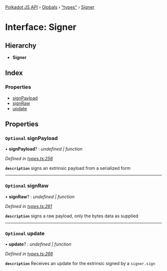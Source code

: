 [Polkadot JS API](../README.md) › [Globals](../globals.md) › ["types"](../modules/_types_.md) › [Signer](_types_.signer.md)

# Interface: Signer

## Hierarchy

* **Signer**

## Index

### Properties

* [signPayload](_types_.signer.md#optional-signpayload)
* [signRaw](_types_.signer.md#optional-signraw)
* [update](_types_.signer.md#optional-update)

## Properties

### `Optional` signPayload

• **signPayload**? : *undefined | function*

*Defined in [types.ts:256](https://github.com/polkadot-js/api/blob/41cf32c808/packages/api/src/types.ts#L256)*

**`description`** signs an extrinsic payload from a serialized form

___

### `Optional` signRaw

• **signRaw**? : *undefined | function*

*Defined in [types.ts:261](https://github.com/polkadot-js/api/blob/41cf32c808/packages/api/src/types.ts#L261)*

**`description`** signs a raw payload, only the bytes data as supplied

___

### `Optional` update

• **update**? : *undefined | function*

*Defined in [types.ts:266](https://github.com/polkadot-js/api/blob/41cf32c808/packages/api/src/types.ts#L266)*

**`description`** Receives an update for the extrinsic signed by a `signer.sign`
